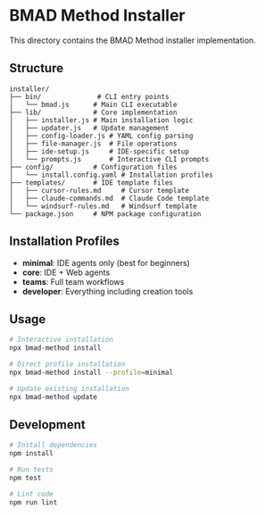 # BMAD Method Installer

This directory contains the BMAD Method installer implementation.

## Structure

```text
installer/
├── bin/              # CLI entry points
│   └── bmad.js      # Main CLI executable
├── lib/             # Core implementation
│   ├── installer.js # Main installation logic
│   ├── updater.js   # Update management
│   ├── config-loader.js # YAML config parsing
│   ├── file-manager.js  # File operations
│   ├── ide-setup.js     # IDE-specific setup
│   └── prompts.js       # Interactive CLI prompts
├── config/          # Configuration files
│   └── install.config.yaml # Installation profiles
├── templates/       # IDE template files
│   ├── cursor-rules.md     # Cursor template
│   ├── claude-commands.md  # Claude Code template
│   └── windsurf-rules.md   # Windsurf template
└── package.json     # NPM package configuration
```

## Installation Profiles

- **minimal**: IDE agents only (best for beginners)
- **core**: IDE + Web agents
- **teams**: Full team workflows
- **developer**: Everything including creation tools

## Usage

```bash
# Interactive installation
npx bmad-method install

# Direct profile installation
npx bmad-method install --profile=minimal

# Update existing installation
npx bmad-method update
```

## Development

```bash
# Install dependencies
npm install

# Run tests
npm test

# Lint code
npm run lint
```
